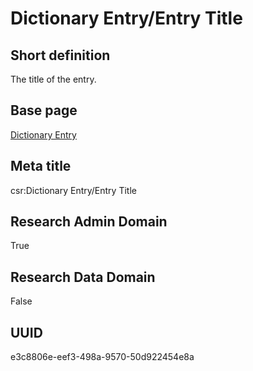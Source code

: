 # Dictionary Entry/Entry Title
## Short definition
The title of the entry.
## Base page
[Dictionary Entry](https://github.com/EuroCRIS/CASRAI-Dictionairies/blob/main/Objects/Dictionary%20Entry.md)
## Meta title
csr:Dictionary Entry/Entry Title
## Research Admin Domain
True
## Research Data Domain
False
## UUID
e3c8806e-eef3-498a-9570-50d922454e8a
